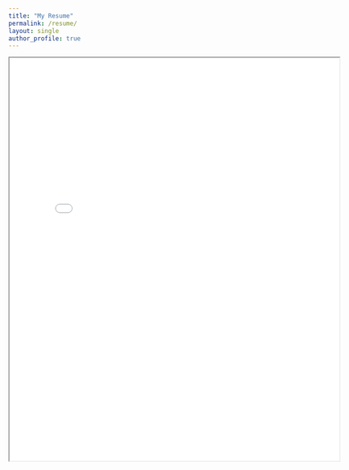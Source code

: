 ```yaml
---
title: "My Resume"
permalink: /resume/
layout: single
author_profile: true
---
```


<iframe src="{{ site.baseurl }}/assets/resume.pdf" width="130%" height="800px"></iframe>

